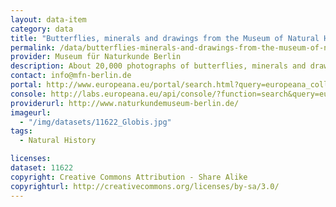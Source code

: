 ```yaml
---
layout: data-item
category: data
title: "Butterflies, minerals and drawings from the Museum of Natural History in Berlin"
permalink: /data/butterflies-minerals-and-drawings-from-the-museum-of-natural-history-in-berlin
provider: Museum für Naturkunde Berlin
description: About 20,000 photographs of butterflies, minerals and drawings with additional scientific information on scanned labels from the Museum of Natural History Berlin. In English with scientific names.
contact: info@mfn-berlin.de
portal: http://www.europeana.eu/portal/search.html?query=europeana_collectionName%3A11622*&rows=12&qf=RIGHTS%3Ahttp%3A%2F%2Fcreativecommons.org%2Flicenses%2Fby-sa%2F*
console: http://labs.europeana.eu/api/console/?function=search&query=europeana_collectionName%3A11622*&rows=12&qf=RIGHTS%3Ahttp%3A%2F%2Fcreativecommons.org%2Flicenses%2Fby-sa%2F*
providerurl: http://www.naturkundemuseum-berlin.de/
imageurl:
  - "/img/datasets/11622_Globis.jpg"
tags:
  - Natural History

licenses:
dataset: 11622
copyright: Creative Commons Attribution - Share Alike
copyrighturl: http://creativecommons.org/licenses/by-sa/3.0/
---
```

